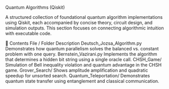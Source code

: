 Quantum Algorithms (Qiskit)

A structured collection of foundational quantum algorithm implementations using Qiskit, each accompanied by concise theory, circuit design, and simulation outputs.
This section focuses on connecting algorithmic intuition with executable code.

📂 Contents
File / Folder	Description
Deutsch_Jozsa_Algorithm.py	Demonstrates how quantum parallelism solves the balanced vs. constant problem with one query.
Bernstein_Vazirani.py	Implements the algorithm that determines a hidden bit string using a single oracle call.
CHSH_Game/	Simulation of Bell inequality violation and quantum advantage in the CHSH game.
Grover_Search/	Shows amplitude amplification and quadratic speedup for unsorted search.
Quantum_Teleportation/	Demonstrates quantum state transfer using entanglement and classical communication.

